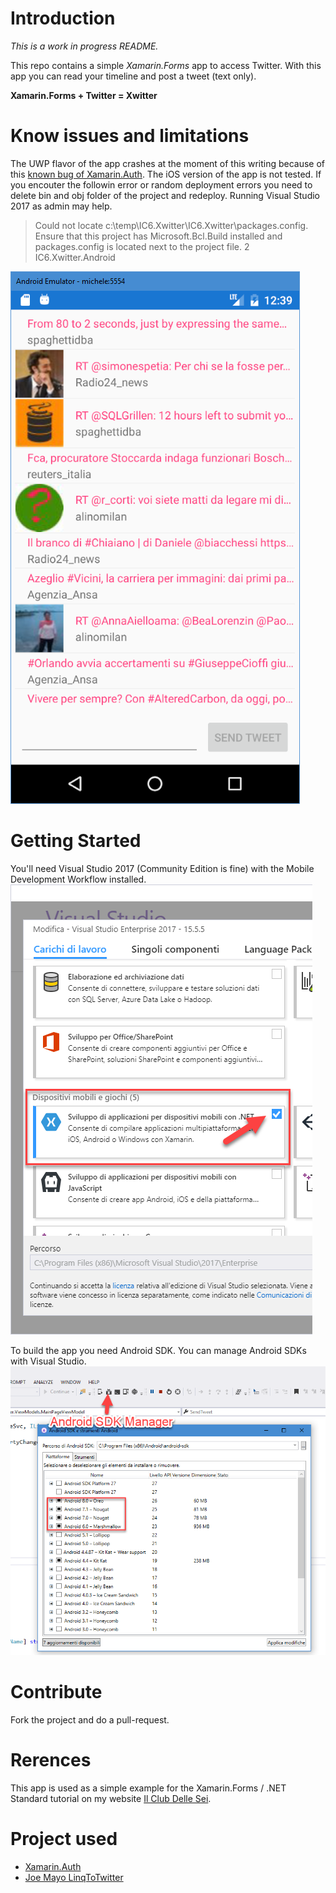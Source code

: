 # Introduction

_This is a work in progress README._

This repo contains a simple *Xamarin.Forms* app to access Twitter.
With this app you can read your timeline and post a tweet (text only).

**Xamarin.Forms + Twitter = Xwitter**

# Know issues and limitations

The UWP flavor of the app crashes at the moment of this writing because of this [known bug of Xamarin.Auth](https://github.com/xamarin/Xamarin.Auth/issues/236).
The iOS version of the app is not tested.
If you encouter the followin error or random deployment errors you need to delete bin and obj folder of the project and redeploy. Running Visual Studio 2017 as admin may help.

> Could not locate c:\temp\IC6.Xwitter\IC6.Xwitter\packages.config.  Ensure that this project has Microsoft.Bcl.Build installed and packages.config is located next to the project file. 2 IC6.Xwitter.Android 

![Xwitter screenshot](docs/images/xwitterScreenshot.png)

# Getting Started
You'll need Visual Studio 2017 (Community Edition is fine) with the Mobile Development Workflow installed.
![Visual Studio Workflow](docs/images/workflow.png)

To build the app you need Android SDK. You can manage Android SDKs with Visual Studio.
![Visual Studio Workflow](docs/images/sdkManager.png)

# Contribute
Fork the project and do a pull-request.

# Rerences
This app is used as a simple example for the Xamarin.Forms / .NET Standard tutorial on my website [Il Club Delle Sei](https://ilclubdellesei.wordpress.com/2018/02/05/simple-twitter-client-xamarin-forms-net-standard/).

# Project used
* [Xamarin.Auth](https://github.com/xamarin/Xamarin.Auth)
* [Joe Mayo LinqToTwitter](https://github.com/JoeMayo/LinqToTwitter)